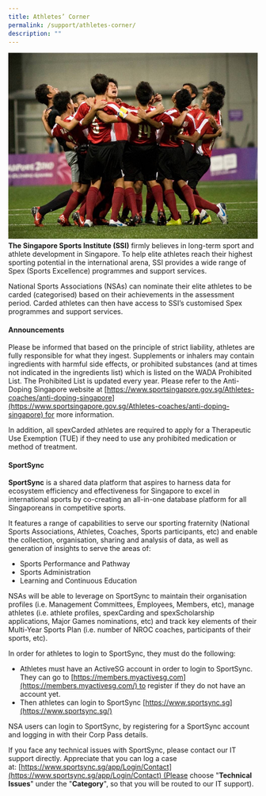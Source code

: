 ```yaml
---
title: Athletes’ Corner
permalink: /support/athletes-corner/
description: ""
---
```

![](/images/Support/Athlete's%20Corner/Athlete%20corner%20Pic.jpeg)
**The Singapore Sports Institute (SSI)** firmly believes in long-term sport and athlete development in Singapore. To help elite athletes reach their highest sporting potential in the international arena, SSI provides a wide range of Spex (Sports Excellence) programmes and support services.

National Sports Associations (NSAs) can nominate their elite athletes to be carded (categorised) based on their achievements in the assessment period. Carded athletes can then have access to SSI’s customised Spex programmes and support services.

#### **Announcements**
Please be informed that based on the principle of strict liability, athletes are fully responsible for what they ingest. Supplements or inhalers may contain ingredients with harmful side effects, or prohibited substances (and at times not indicated in the ingredients list) which is listed on the WADA Prohibited List. The Prohibited List is updated every year. Please refer to the Anti-Doping Singapore website at [https://www.sportsingapore.gov.sg/Athletes-coaches/anti-doping-singapore](https://www.sportsingapore.gov.sg/Athletes-coaches/anti-doping-singapore) for more information.

In addition, all spexCarded athletes are required to apply for a Therapeutic Use Exemption (TUE) if they need to use any prohibited medication or method of treatment.

#### **SportSync**

**SportSync** is a shared data platform that aspires to harness data for ecosystem efficiency and effectiveness for Singapore to excel in international sports by co-creating an all-in-one database platform for all Singaporeans in competitive sports.

It features a range of capabilities to serve our sporting fraternity (National Sports Associations, Athletes, Coaches, Sports participants, etc) and enable the collection, organisation, sharing and analysis of data, as well as generation of insights to serve the areas of:

*   Sports Performance and Pathway
*   Sports Administration
*   Learning and Continuous Education

NSAs will be able to leverage on SportSync to maintain their organisation profiles (i.e. Management Committees, Employees, Members, etc), manage athletes (i.e. athlete profiles, spexCarding and spexScholarship applications, Major Games nominations, etc) and track key elements of their Multi-Year Sports Plan (i.e. number of NROC coaches, participants of their sports, etc).

In order for athletes to login to SportSync, they must do the following:

*   Athletes must have an ActiveSG account in order to login to SportSync. They can go to [https://members.myactivesg.com](https://members.myactivesg.com/) to register if they do not have an account yet.
*   Then athletes can login to SportSync [https://www.sportsync.sg](https://www.sportsync.sg/)

NSA users can login to SportSync, by registering for a SportSync account and logging in with their Corp Pass details.

If you face any technical issues with SportSync, please contact our IT support directly. Appreciate that you can log a case at: [https://www.sportsync.sg/app/Login/Contact](https://www.sportsync.sg/app/Login/Contact) (Please choose "**Technical Issues**" under the "**Category**", so that you will be routed to our IT support).